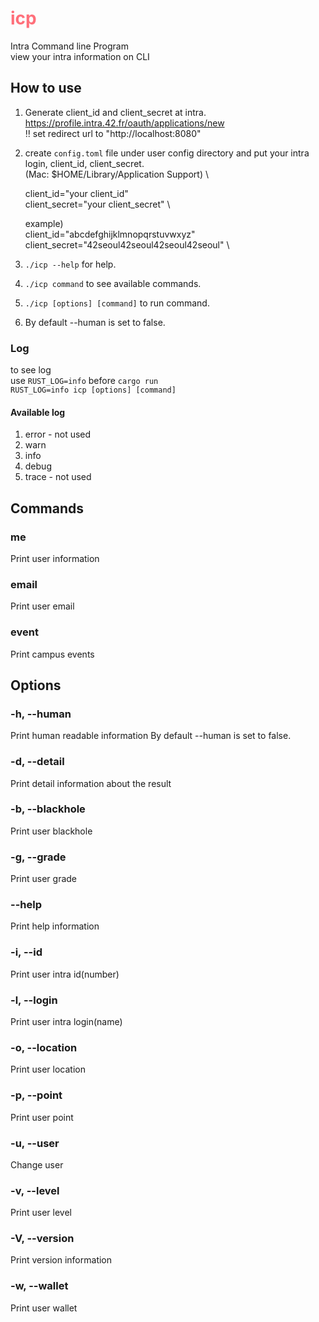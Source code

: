 # <span style="color: rgb(255, 111, 122)"> icp </span>
Intra Command line Program \
view your intra information on CLI

## How to use
1. Generate client_id and client_secret at intra.\
https://profile.intra.42.fr/oauth/applications/new  \
‼️ set redirect url to "http://localhost:8080"
2. create `config.toml` file under user config directory and put your intra login, client_id, client_secret.\
	(Mac: $HOME/Library/Application Support) \
	
	client_id="your client_id" \
	client_secret="your client_secret" \

	example) \
	client_id="abcdefghijklmnopqrstuvwxyz" \
	client_secret="42seoul42seoul42seoul42seoul" \
	
3. `./icp --help` for help.
4. `./icp command` to see available commands.
5. `./icp [options] [command]` to run command.
6. By default --human is set to false.
### Log
to see log \
use `RUST_LOG=info` before `cargo run`\
`RUST_LOG=info icp [options] [command]`

#### Available log
1. error - not used
2. warn
3. info
4. debug
5. trace - not used

## Commands
### me
Print user information
### email
Print user email
### event
Print campus events


## Options
### -h, --human
Print human readable information
By default --human is set to false.
### -d, --detail
Print detail information about the result
### -b, --blackhole
Print user blackhole
### -g, --grade
Print user grade
### --help
Print help information
### -i, --id
Print user intra id(number)
### -l, --login
Print user intra login(name)
### -o, --location
Print user location
### -p, --point
Print user point
### -u, --user <user>
Change user
### -v, --level
Print user level
### -V, --version
Print version information
### -w, --wallet
Print user wallet
